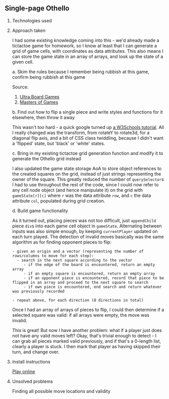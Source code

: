 ## Single-page Othello

1. Technologies used
2. Approach taken

    I had some existing knowledge coming into this - we'd already made a tictactoe game for homework, so I know at least that I can generate a grid of game cells, with coordinates as data attributes. This also means I can store the game state in an array of arrays, and look up the state of a given cell.

    a. Skim the rules because I remember being rubbish at this game, confirm being rubbish at this game

    Source:

    1. [Ultra Board Games](https://www.ultraboardgames.com/othello/game-rules.php)
    2. [Masters of Games](https://www.mastersofgames.com/rules/reversi-othello-rules.htm)

    b. Find out how to flip a single piece and write styles and functions for it elsewhere, then throw it away

    This wasn't too hard - a quick google turned up [a W3Schools tutorial](https://www.w3schools.com/howto/howto_css_flip_card.asp). All I really changed was the transform, from rotateY to rotate3d, for a diagonal flip axis, and a bit of CSS class twiddling, because I didn't want a 'flipped' state, but 'black' or 'white' states.

    c. Bring in my existing tictactoe grid generation function and modify it to generate the Othello grid instead

    I also updated the game state storage AoA to store object references to the created squares on the grid, instead of just strings representing the owner of the square. This greatly reduced the number of `querySelector`s I had to use throughout the rest of the code, since I could now refer to any cell node object (and hence manipulate it) on the grid with `gameState[r][c]` where `r` was the data attribute `row`, and `c` the data attribute `col`, populated during grid creation.

    d. Build game functionality

    As it turned out, placing pieces was not too difficult, just `appendChild` piece `div`s into each game cell object in `gameState`. Alternating between inputs was also simple enough, by keeping `currentPlayer` updated on each turn played. The detection of invalid moves basically was the same algorithm as for finding opponent pieces to flip:

       - given an origin and a vector (representing the number of rows/columns to move for each step):
         - search in the next square according to the vector
            - if the edge of the board is encountered, return an empty array
            - if an empty square is encountered, return an empty array
            - if an opponent piece is encountered, record that piece to be flipped in an array and proceed to the next square to search
            - if own piece is encountered, end search and return whatever was previously recorded

       - repeat above, for each direction (8 directions in total)


    Once I had an array of arrays of pieces to flip, I could then determine if a selected square was valid: if all arrays were empty, the move was invalid.

    This is great! But now I have another problem: what if a player just does not have any valid moves left? Okay, that's trivial enough to detect - I can grab all pieces marked valid previously, and if that's a 0-length list, clearly a player is stuck. I then mark that player as having skipped their turn, and change over.

3. Install instructions

    [Play online](https://dyanawu.github.io/sei-proj-othello/)

4. Unsolved problems

    Finding all possible move locations and validity
